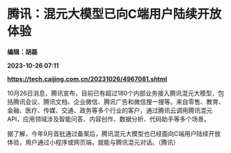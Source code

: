 # 腾讯：混元大模型已向C端用户陆续开放体验
**编辑：胡磊**

**2023-10-26 07:11**

**https://tech.caijing.com.cn/20231026/4967081.shtml**

10月26日消息，腾讯宣布，目前已有超过180个内部业务接入腾讯混元大模型，包括腾讯会议、腾讯文档、企业微信、腾讯广告和微信搜一搜等。来自零售、教育、金融、医疗、传媒、交通、政务等多个行业的客户，通过腾讯云调用腾讯混元API，应用领域涉及智能问答、内容创作、数据分析、代码助手等多个场景。

据了解，今年9月首批通过备案后，腾讯混元大模型也已经面向C端用户陆续开放体验，用户通过小程序或网页端，就能与腾讯混元对话。（腾讯）